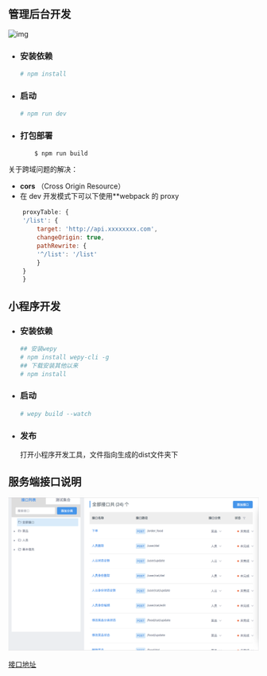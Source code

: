 ## 管理后台开发

![img](./img/pcshow.gif)

- ### 安装依赖
    ```bash
    # npm install
    ```

- ### 启动
    ```bash
    # npm run dev
    ```

- ### 打包部署
    ```
        $ npm run build
    ```

关于跨域问题的解决：
- **cors** （Cross Origin Resource）
- 在 dev 开发模式下可以下使用**webpack 的 proxy
```config.js
    proxyTable: {
    '/list': {
        target: 'http://api.xxxxxxxx.com',
        changeOrigin: true,
        pathRewrite: {
        '^/list': '/list'
        }
    }
    }
```

## 小程序开发
- ### 安装依赖
    ```bash
    ## 安装wepy
    # npm install wepy-cli -g
    ## 下载安装其他以来
    # npm install 
    ```


- ### 启动
    ```bash
    # wepy build --watch
    ```

- ### 发布
    打开小程序开发工具，文件指向生成的dist文件夹下


## 服务端接口说明
![img](./img/interface.png)

[接口地址](http://yapi.demo.qunar.com/project/16780/interface/api/136761)
